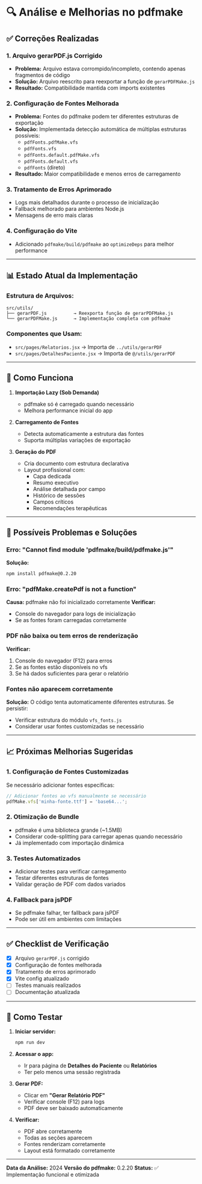 # 🔍 Análise e Melhorias no pdfmake

## ✅ **Correções Realizadas**

### **1. Arquivo gerarPDF.js Corrigido**
- **Problema:** Arquivo estava corrompido/incompleto, contendo apenas fragmentos de código
- **Solução:** Arquivo reescrito para reexportar a função de `gerarPDFMake.js`
- **Resultado:** Compatibilidade mantida com imports existentes

### **2. Configuração de Fontes Melhorada**
- **Problema:** Fontes do pdfmake podem ter diferentes estruturas de exportação
- **Solução:** Implementada detecção automática de múltiplas estruturas possíveis:
  - `pdfFonts.pdfMake.vfs`
  - `pdfFonts.vfs`
  - `pdfFonts.default.pdfMake.vfs`
  - `pdfFonts.default.vfs`
  - `pdfFonts` (direto)
- **Resultado:** Maior compatibilidade e menos erros de carregamento

### **3. Tratamento de Erros Aprimorado**
- Logs mais detalhados durante o processo de inicialização
- Fallback melhorado para ambientes Node.js
- Mensagens de erro mais claras

### **4. Configuração do Vite**
- Adicionado `pdfmake/build/pdfmake` ao `optimizeDeps` para melhor performance

---

## 📊 **Estado Atual da Implementação**

### **Estrutura de Arquivos:**
```
src/utils/
├── gerarPDF.js          → Reexporta função de gerarPDFMake.js
└── gerarPDFMake.js      → Implementação completa com pdfmake
```

### **Componentes que Usam:**
- `src/pages/Relatorios.jsx` → Importa de `../utils/gerarPDF`
- `src/pages/DetalhesPaciente.jsx` → Importa de `@/utils/gerarPDF`

---

## 🔧 **Como Funciona**

1. **Importação Lazy (Sob Demanda)**
   - pdfmake só é carregado quando necessário
   - Melhora performance inicial do app

2. **Carregamento de Fontes**
   - Detecta automaticamente a estrutura das fontes
   - Suporta múltiplas variações de exportação

3. **Geração do PDF**
   - Cria documento com estrutura declarativa
   - Layout profissional com:
     - Capa dedicada
     - Resumo executivo
     - Análise detalhada por campo
     - Histórico de sessões
     - Campos críticos
     - Recomendações terapêuticas

---

## 🐛 **Possíveis Problemas e Soluções**

### **Erro: "Cannot find module 'pdfmake/build/pdfmake.js'"**
**Solução:**
```bash
npm install pdfmake@0.2.20
```

### **Erro: "pdfMake.createPdf is not a function"**
**Causa:** pdfmake não foi inicializado corretamente
**Verificar:**
- Console do navegador para logs de inicialização
- Se as fontes foram carregadas corretamente

### **PDF não baixa ou tem erros de renderização**
**Verificar:**
1. Console do navegador (F12) para erros
2. Se as fontes estão disponíveis no vfs
3. Se há dados suficientes para gerar o relatório

### **Fontes não aparecem corretamente**
**Solução:** O código tenta automaticamente diferentes estruturas. Se persistir:
- Verificar estrutura do módulo `vfs_fonts.js`
- Considerar usar fontes customizadas se necessário

---

## 📈 **Próximas Melhorias Sugeridas**

### **1. Configuração de Fontes Customizadas**
Se necessário adicionar fontes específicas:
```javascript
// Adicionar fontes ao vfs manualmente se necessário
pdfMake.vfs['minha-fonte.ttf'] = 'base64...';
```

### **2. Otimização de Bundle**
- pdfmake é uma biblioteca grande (~1.5MB)
- Considerar code-splitting para carregar apenas quando necessário
- Já implementado com importação dinâmica

### **3. Testes Automatizados**
- Adicionar testes para verificar carregamento
- Testar diferentes estruturas de fontes
- Validar geração de PDF com dados variados

### **4. Fallback para jsPDF**
- Se pdfmake falhar, ter fallback para jsPDF
- Pode ser útil em ambientes com limitações

---

## ✅ **Checklist de Verificação**

- [x] Arquivo `gerarPDF.js` corrigido
- [x] Configuração de fontes melhorada
- [x] Tratamento de erros aprimorado
- [x] Vite config atualizado
- [ ] Testes manuais realizados
- [ ] Documentação atualizada

---

## 🚀 **Como Testar**

1. **Iniciar servidor:**
   ```bash
   npm run dev
   ```

2. **Acessar o app:**
   - Ir para página de **Detalhes do Paciente** ou **Relatórios**
   - Ter pelo menos uma sessão registrada

3. **Gerar PDF:**
   - Clicar em **"Gerar Relatório PDF"**
   - Verificar console (F12) para logs
   - PDF deve ser baixado automaticamente

4. **Verificar:**
   - PDF abre corretamente
   - Todas as seções aparecem
   - Fontes renderizam corretamente
   - Layout está formatado corretamente

---

**Data da Análise:** 2024
**Versão do pdfmake:** 0.2.20
**Status:** ✅ Implementação funcional e otimizada

